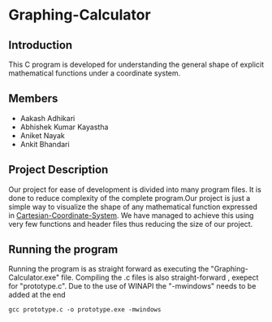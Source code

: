 # Graphing-Calculator
## Introduction
This C program is developed for understanding the general shape of explicit mathematical functions under a coordinate system.
## Members
* Aakash Adhikari
* Abhishek Kumar Kayastha
* Aniket Nayak
* Ankit Bhandari
## Project Description
Our project for ease of development is divided into many program files. It is done to reduce complexity of the complete program.Our project is just a simple
way to visualize the shape of any mathematical function expressed in [Cartesian-Coordinate-System](https://en.wikipedia.org/wiki/Cartesian_coordinate_system). We have managed to 
achieve this using very few functions and header files thus reducing the size of our project.
## Running the program
Running the program is as straight forward as executing the "Graphing-Calculator.exe" file. Compiling the .c files is also straight-forward , exepect for "prototype.c".
Due to the use of WINAPI the "-mwindows" needs to be added at the end
```console
gcc prototype.c -o prototype.exe -mwindows
```
